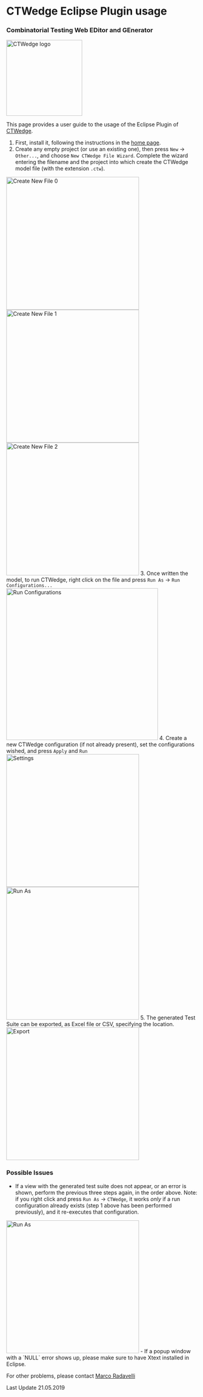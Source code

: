 # CTWedge Eclipse Plugin usage
### Combinatorial Testing Web EDitor and GEnerator
<img src="https://raw.githubusercontent.com/fmselab/ctwedge/master/ctwedge.parent/ctwedge.web/WebRoot/logo.png" width="200" alt="CTWedge logo">

This page provides a user guide to the usage of the Eclipse Plugin of [CTWedge](https://github.com/fmselab/ctwedge).

1. First, install it, following the instructions in the [home page](https://github.com/fmselab/ctwedge).
2. Create any empty project (or use an existing one), then press `New` -> `Other...`, and choose `New CTWedge File Wizard`. Complete the wizard entering the filename and the project into which create the CTWedge model file (with the extension `.ctw`).

<img src="https://fmselab.github.io/ctwedge/images/newFile0.png" width="350" alt="Create New File 0"> <img src="https://fmselab.github.io/ctwedge/images/newFile1.png" width="350" alt="Create New File 1"> <img src="https://fmselab.github.io/ctwedge/images/newFile2.png" width="350" alt="Create New File 2">
3. Once written the model, to run CTWedge, right click on the file and press `Run As` -> `Run Configurations...`
<img src="https://fmselab.github.io/ctwedge/images/runConfigurations.png" width="400" alt="Run Configurations">
4. Create a new CTWedge configuration (if not already present), set the configurations wished, and press `Apply` and `Run`
<img src="https://fmselab.github.io/ctwedge/images/settings.png" width="350" alt="Settings"> <img src="https://fmselab.github.io/ctwedge/images/generatedTS.png" width="350" alt="Run As">
5. The generated Test Suite can be exported, as Excel file or CSV, specifying the location.
<img src="https://fmselab.github.io/ctwedge/images/export.png" width="350" alt="Export" />

### Possible Issues
- If a view with the generated test suite does not appear, or an error is shown, perform the previous three steps again, in the order above. Note: if you right click and press `Run As` -> `CTWedge`, it works *only* if a run configuration already exists (step 1 above has been performed previously), and it re-executes that configuration.
<img src="https://fmselab.github.io/ctwedge/images/runas.png" width="350" alt="Run As" />
- If a popup window with a `NULL` error shows up, please make sure to have Xtext installed in Eclipse.

For other problems, please contact [Marco Radavelli](mailto:marco.radavelli@unibg.it)

Last Update 21.05.2019
